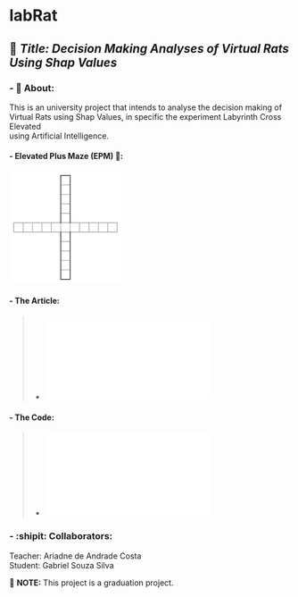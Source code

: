 # labRat

## :rocket: ***Title: Decision Making Analyses of Virtual Rats Using Shap Values***

### - :dart: About:
<p>This is an university project that intends to analyse the decision making of <br>
Virtual Rats using Shap Values, in specific the experiment Labyrinth Cross Elevated <br>
using Artificial Intelligence.</p>

#### - Elevated Plus Maze (EPM) :rat::
<img src="labrinth.png" alt="labrinth" width="200"/>

#### - The Article:

>  *  ![Article](/Article.md)

#### - The Code:

>  *  ![labyrinth.py](/labyrinth.py)


### - :shipit: Collaborators:
<p>   Teacher: Ariadne de Andrade Costa <br>
   Student: Gabriel Souza Silva</p>

:pushpin: __NOTE:__ This project is a graduation project.
